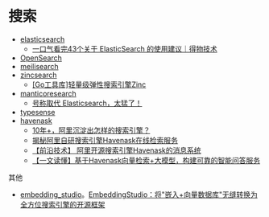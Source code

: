 # 搜索

* [elasticsearch](https://github.com/elastic/elasticsearch)
  * [一口气看完43个关于 ElasticSearch 的使用建议｜得物技术](https://mp.weixin.qq.com/s/Gsa1rPVISjOdVteol78EoA)
* [OpenSearch](https://github.com/opensearch-project/OpenSearch)
* [meilisearch](https://github.com/meilisearch/meilisearch)
* [zincsearch](https://github.com/zincsearch/zincsearch)
  * [[Go工具库]轻量级弹性搜索引擎Zinc](https://mp.weixin.qq.com/s/APwOxkMe1tJItlOc1y8BZA)
* [manticoresearch](https://github.com/manticoresoftware/manticoresearch)
  * [号称取代 Elasticsearch，太猛了！](https://mp.weixin.qq.com/s/woLCm21FyFCptU0A18bdAw)
* [typesense](https://github.com/typesense/typesense)
* [havenask](https://github.com/alibaba/havenask)
  * [10年+，阿里沉淀出怎样的搜索引擎？](https://mp.weixin.qq.com/s/omJQ_1OgjbYnbpHBua-lSQ)
  * [揭秘阿里自研搜索引擎Havenask在线检索服务](https://mp.weixin.qq.com/s/UON2Bco2DepENADYJejwUQ?poc_token=HFFJt2WjqWWFEDWfzUkQfW6Vfps3MMCRLZQkyat8)
  * [【前沿技术】 阿里开源搜索引擎Havenask的消息系统](https://mp.weixin.qq.com/s?__biz=Mzg4NTczNzg2OA==&mid=2247502355&idx=1&sn=9be4cb76a4bf7f84e95da38f4a976314&chksm=cfa6daf0f8d153e62e7bbdedd2662dbef4de596d185c66d43183d1bd39fcf323132ec8030dfe&mpshare=1&scene=1&srcid=0221Aqht6Y8pAwEOTHOlbMEU&sharer_shareinfo=43a5c1036ba8624b7184615af99f6e20&sharer_shareinfo_first=43a5c1036ba8624b7184615af99f6e20&version=4.1.10.99312&platform=mac#rd)
  * [【一文读懂】基于Havenask向量检索+大模型，构建可靠的智能问答服务](https://mp.weixin.qq.com/s?__biz=Mzg4NTczNzg2OA==&mid=2247502540&idx=1&sn=91dd3ad236a33ebcde4202e563e2f13d&chksm=cfa6da2ff8d15339e626153e88204d7acbc77536a9c6de7a81cf131ee736f8719d2f7e02d1f0&mpshare=1&scene=1&srcid=0313k6nwa7aRDSLV03rktCjL&sharer_shareinfo=48c41bc11c833cd74bde9533432e0b61&sharer_shareinfo_first=c66feba640a1eea286f52f58df04bafe&version=4.1.10.99312&platform=mac#rd)

其他

* [embedding_studio](https://github.com/EulerSearch/embedding_studio)。[EmbeddingStudio：将"嵌入+向量数据库"无缝转换为全方位搜索引擎的开源框架](https://mp.weixin.qq.com/s/kFJF_SHoYRxNUdih_edXJQ)
